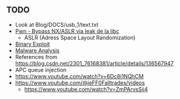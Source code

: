 ## TODO
- Look at Blog/DOCS/usb_1/text.txt
- [Pwn - Bypass NX/ASLR via leak de la libc](https://www.youtube.com/watch?v=8skdPGCEuxE)
	- ASLR (Adress Space Layout Randomization)
- [Binary Exploit](https://github.com/RPISEC/MBE/tree/master?tab=readme-ov-file)
- [Malware Analysis](https://github.com/RPISEC/Malware)
- References from https://blog.csdn.net/2301_76168381/article/details/136567947
- APC queue injection
- https://www.youtube.com/watch?v=6Dc8i1NQhCM
- https://www.youtube.com/@jeFF0Falltrades/videos
	- https://www.youtube.com/watch?v=ZmPArvsSii4